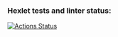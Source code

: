 ### Hexlet tests and linter status:
[![Actions Status](https://github.com/prostojchelovek/python-project-49/actions/workflows/hexlet-check.yml/badge.svg)](https://github.com/prostojchelovek/python-project-49/actions)
